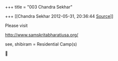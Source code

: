 +++
title = "003 Chandra Sekhar"

+++
[[Chandra Sekhar	2012-05-31, 20:36:44 [Source](https://groups.google.com/g/samskrita/c/jgp1wA7ccto)]]



Please visit

<http://www.samskritabharatiusa.org/>

see, shibiram = Residential Camp(s)



